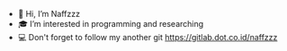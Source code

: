 - 👋 Hi, I’m Naffzzz
- 🎓 I’m interested in programming and researching  
- 💻 Don't forget to follow my another git https://gitlab.dot.co.id/naffzzz

<!---
naffzzz/naffzzz is a ✨ special ✨ repository because its `README.md` (this file) appears on your GitHub profile.
You can click the Preview link to take a look at your changes.
--->
